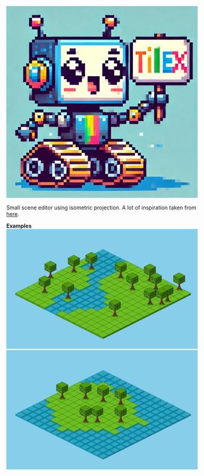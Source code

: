![Cute robot](/assets/tileX.png)

Small scene editor using isometric projection. A lot of inspiration taken from [here](https://pikuma.com/blog/isometric-projection-in-games).

**Examples**
![Isometric scene with grass, water and trees](/assets/example1.png)
![Isometric scene with grass, water and trees](/assets/example2.png)
